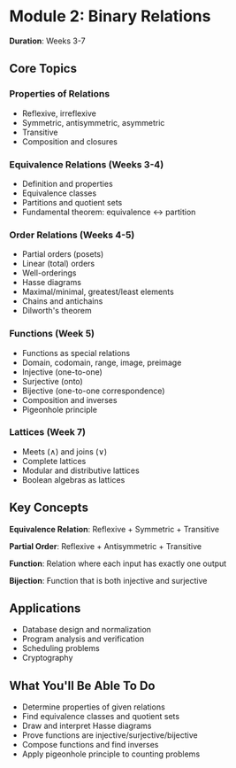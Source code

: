# Module 2: Binary Relations

**Duration**: Weeks 3-7

## Core Topics

### Properties of Relations

- Reflexive, irreflexive
- Symmetric, antisymmetric, asymmetric
- Transitive
- Composition and closures

### Equivalence Relations (Weeks 3-4)

- Definition and properties
- Equivalence classes
- Partitions and quotient sets
- Fundamental theorem: equivalence ↔ partition

### Order Relations (Weeks 4-5)

- Partial orders (posets)
- Linear (total) orders
- Well-orderings
- Hasse diagrams
- Maximal/minimal, greatest/least elements
- Chains and antichains
- Dilworth's theorem

### Functions (Week 5)

- Functions as special relations
- Domain, codomain, range, image, preimage
- Injective (one-to-one)
- Surjective (onto)
- Bijective (one-to-one correspondence)
- Composition and inverses
- Pigeonhole principle

### Lattices (Week 7)

- Meets (∧) and joins (∨)
- Complete lattices
- Modular and distributive lattices
- Boolean algebras as lattices

## Key Concepts

**Equivalence Relation**: Reflexive + Symmetric + Transitive

**Partial Order**: Reflexive + Antisymmetric + Transitive

**Function**: Relation where each input has exactly one output

**Bijection**: Function that is both injective and surjective

## Applications

- Database design and normalization
- Program analysis and verification
- Scheduling problems
- Cryptography

## What You'll Be Able To Do

- Determine properties of given relations
- Find equivalence classes and quotient sets
- Draw and interpret Hasse diagrams
- Prove functions are injective/surjective/bijective
- Compose functions and find inverses
- Apply pigeonhole principle to counting problems
